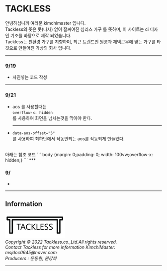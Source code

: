 # TACKLESS
안녕하십니까 여러분.kimchimaster 입니다.   
 Tackless의 뜻은 못(나사) 없이 잘짜여진 심리스 가구 를 뜻하며, 이 사이트는 ci 디자인 기조를 바탕으로 제작 되었습니다.  
 Tackless는 친환경 가구를 지향하며, 최근 트랜드인 원룸과 재택근무에 맞는 가구를 타깃으로 만들어진 가상의 회사 입니다.

------
### 9/19
* 사진넣는 코드 작성  

***
### 9/21  
* aos 를 사용할때는  
    ```overflow-x: hidden```  
를 사용하여 화면을 넘치는것을 막아야 한다.
    ***
* ```data-aos-offset="5"```  
를 사용하여 최하단에서 작동안되는 aos를 작동되게 만들었다.  
<br>
    아래는 참조 코드
    ```
        body {margin: 0;padding: 0; width: 100vw;overflow-x: hidden;}
    ```
***

### 9/ 
* 
---  

## Information
<footer>
        <div class="footer">
            <img src="./img/logo.png" alt="logo" width="auto"  style="width:20vw">
            <div>
                <address>Copyright © 2022 Tackless.co.,Ltd.All rights reserved.</address>
                <address>Contact Tackless for more information KimchiMaster: msjdoc0645@naver.com </address>
            <address>Producers : 문동환, 원강희 </address>
        </div>
    </footer>

***